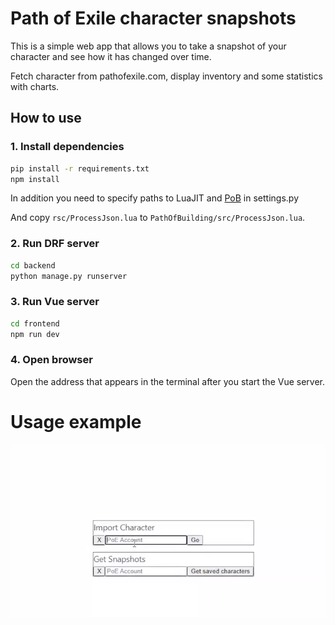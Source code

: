 # Path of Exile character snapshots

This is a simple web app that allows you to take a snapshot of your character and see how it has changed over time.

Fetch character from pathofexile.com, display inventory and some statistics with charts.

## How to use

### 1. Install dependencies

```bash
pip install -r requirements.txt
npm install
```

In addition you need to specify paths to LuaJIT and [PoB](https://github.com/PathOfBuildingCommunity/PathOfBuilding) in settings.py

And copy `rsc/ProcessJson.lua` to `PathOfBuilding/src/ProcessJson.lua`.

### 2. Run DRF server

```bash
cd backend
python manage.py runserver
```

### 3. Run Vue server

```bash
cd frontend
npm run dev
```

### 4. Open browser

Open the address that appears in the terminal after you start the Vue server.

# Usage example

![Usage example](rsc/example.webp)
